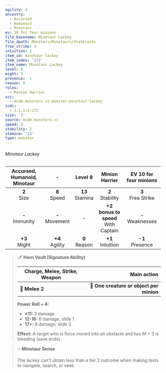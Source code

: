 ```yaml
---
agility: 4
ancestry:
  - Accursed
  - Humanoid
  - Minotaur
ev: 10 for four minions
file_basename: Minotaur Lackey
file_dpath: Monsters/Minotaurs/Statblocks
free_strike: 3
intuition: 1
item_id: minotaur-lackey
item_index: '172'
item_name: Minotaur Lackey
level: 8
might: 3
presence: -1
reason: 0
roles:
  - Minion Harrier
scc:
  - mcdm.monsters.v1:monster:minotaur-lackey
scdc:
  - 1.1.1:2:172
size: '2'
source: mcdm.monsters.v1
speed: 8
stability: 2
stamina: '13'
type: monster
---
```


###### Minotaur Lackey

| Accursed, Humanoid, Minotaur |          -          |       Level 8       |             Minion Harrier              | EV 10 for four minions |
| :--------------------------: | :-----------------: | :-----------------: | :-------------------------------------: | :--------------------: |
|       **2**<br/> Size        |  **8**<br/> Speed   | **13**<br/> Stamina |          **2**<br/> Stability           | **3**<br/> Free Strike |
|     **-**<br/> Immunity      | **-**<br/> Movement |          -          | **+2 bonus to speed**<br/> With Captain | **-**<br/> Weaknesses  |
|      **+3**<br/> Might       | **+4**<br/> Agility |  **0**<br/> Reason  |          **+1**<br/> Intuition          |  **-1**<br/> Presence  |

<!-- -->
> 🗡 **Horn Vault (Signature Ability)**
>
> | **Charge, Melee, Strike, Weapon** |                          **Main action** |
> | --------------------------------- | ---------------------------------------: |
> | **📏 Melee 2**                    | **🎯 One creature or object per minion** |
>
> **Power Roll + 4:**
>
> - **≤11:** 3 damage
> - **12-16:** 6 damage; slide 1
> - **17+:** 8 damage; slide 3
>
> **Effect:** A target who is force moved into an obstacle and has M < 3 is bleeding (save ends).

<!-- -->
> ⭐️ **Minotaur Sense**
>
> The lackey can't obtain less than a tier 2 outcome when making tests to navigate, search, or seek.

